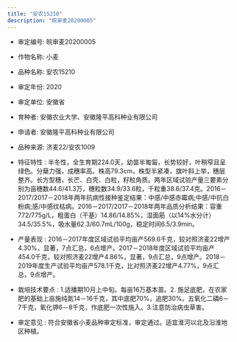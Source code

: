```yaml
---
title: "安农15210"
description: "皖审麦20200005"
---
```

* 审定编号:  皖审麦20200005

*  作物名称:  小麦

*  品种名称:  安农15210

*  审定年份:  2020

*  审定单位:  安徽省

* 育种者:  安徽农业大学、安徽隆平高科种业有限公司

*  申请者:  安徽隆平高科种业有限公司

*  品种来源:  济麦22/安农1009

*  特征特性 : 
半冬性，全生育期224.0天，幼苗半匍匐，长势较好，叶稍窄且呈绿色。分蘖力强，成穗率高。株高79.3cm，株型半紧凑，旗叶斜上举，穗层整齐。长方型穗，长芒、白壳、白粒，籽粒角质。两年区域试验产量三要素分别为亩穗数44.6/41.3万，穗粒数34.9/33.6粒，千粒重38.6/37.4克。2016－2017/2017－2018年两年抗病性接种鉴定结果：中感/中感赤霉病;中感/中抗白粉病;感/中感纹枯病。2016－2017/2017－2018年两年品质分析结果：容重772/775g/L，粗蛋白（干基）14.86/14.85%，湿面筋（以14%水分计）34.5/35.5%，吸水量62.3/60.7mL/100g，稳定时间6.5/3.9min。
 
*  产量表现 : 
2016－2017年度区域试验平均亩产569.6千克，较对照济麦22增产4.30%，显著，7点汇总，6点增产。2017－2018年度区域试验平均亩产454.0千克，较对照济麦22增产4.86%，显著，9点汇总，9点增产。2018－2019年度生产试验平均亩产578.1千克，比对照济麦22增产4.77%，9点汇总，9点增产。

*  栽培技术要点 : 
1.适播期10月上中旬。每亩16万基本苗。2. 施足底肥，在农家肥的基础上亩施纯氮14－16千克，其中底肥70%，追肥30%。五氧化二磷6－7千克，氧化钾6－8千克，作底肥一次性施入。3.注意防治病虫草害。

*  审定意见 : 
符合安徽省小麦品种审定标准，审定通过。适宜淮河以北及沿淮地区种植。
